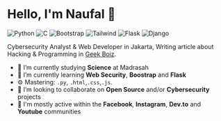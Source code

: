 # Hello, I'm Naufal 👋

![Python](https://img.shields.io/badge/Python-Intermediate-purple)
![C](https://img.shields.io/badge/C-Beginner-yellow)
![Bootstrap](https://img.shields.io/badge/Bootstrap-Expert-purple)
![Tailwind](https://img.shields.io/badge/Tailwind-Beginner-cyan)
![Flask](https://img.shields.io/badge/React-Beginner-blue)
![Django](https://img.shields.io/badge/Laravel-Intermediate-red)

Cybersecurity Analyst & Web Developer in Jakarta, Writing article about Hacking & Programming in [Geek Boiz](https://www.geekboiz.com/ "Geek Boiz").

- 🔭 I’m currently studying **Science** at Madrasah
- 🌱 I’m currently learning **Web Security**, **Boostrap** and **Flask**
- ⚙️ Mastering: `.py`, `.html`,`.css`,`.js`.
- 👯 I’m looking to collaborate on **Open Source** and/or **Cybersecurity** projects
- 💬 I'm mostly active within the **Facebook**, **Instagram**, **Dev.to** and **Youtube** communities
